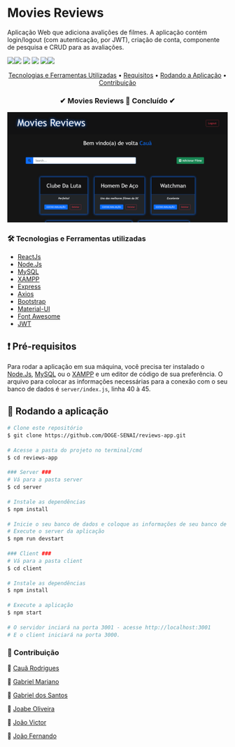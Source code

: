 # Movies Reviews

Aplicação Web que adiciona avalições de filmes. A aplicação contém login/logout (com autenticação, por JWT), criação de conta, componente de pesquisa e CRUD para as avaliações.

<img src="https://img.shields.io/static/v1?label=ReactJs&message=v17.0.2&color=61dafb&style=flat-square&logo=React"/><img src="https://img.shields.io/static/v1?label=AXIOS&message=v0.24.0&color=blueviolet&style=flat-square&logo=npm"/> <img src="https://img.shields.io/static/v1?label=XAMPP&message=v8.0.12&color=fb7a24&style=flat-square&logo=XAMPP"/> <img src="https://img.shields.io/static/v1?label=Express&message=v4.17.1&color=000000&style=flat-square&logo=Express"/> <img src="https://img.shields.io/static/v1?label=Node.js&message=v14.17&color=339933&style=flat-square&logo=Node.js"/><img src="https://img.shields.io/static/v1?label=MUI&message=v5.2&color=0081CB&style=flat-square&logo=Material-UI"/>




<p align="center">
 <a href="#tecnologias">Tecnologias e Ferramentas Utilizadas</a> • 
 <a href="#requisitos">Requisitos</a> •
 <a href="#rodando">Rodando a Aplicação</a> •  
 <a href="#contribuicao">Contribuição</a>
</p>




<h3 align="center">  ✔  Movies Reviews 🚀 Concluído  ✔ </h4>

<img src="assets/img-readme.png" alt="Apresentação da Aplicação"/>

<div id=tecnologias></div>


### 🛠 Tecnologias e Ferramentas utilizadas

- [ReactJs](https://pt-br.reactjs.org/)
- [Node.Js](https://nodejs.org/en/)
- [MySQL](https://www.mysql.com/)
- [XAMPP](https://www.apachefriends.org/pt_br/index.html)
- [Express](https://expressjs.com/pt-br/)
- [Axios](https://axios-http.com/docs/intro)
- [Bootstrap](https://getbootstrap.com/)
- [Material-UI](https://mui.com/pt/)
- [Font Awesome](https://fontawesome.com/)
- [JWT](https://jwt.io/)

<div id="requisitos"></div>

## :heavy_exclamation_mark: Pré-requisitos

Para rodar a aplicação em sua máquina, você precisa ter instalado o [Node.Js](https://nodejs.org/en/), [MySQL](https://www.mysql.com/) ou o [XAMPP](https://www.apachefriends.org/pt_br/index.html) e um editor de código de sua preferência. O arquivo para colocar as informações necessárias para a conexão com o seu banco de dados é `server/index.js`, linha 40 à 45.

<div id="rodando"></div>

## &#127922; Rodando a aplicação

```bash
# Clone este repositório
$ git clone https://github.com/DOGE-SENAI/reviews-app.git

# Acesse a pasta do projeto no terminal/cmd
$ cd reviews-app

### Server ###
# Vá para a pasta server
$ cd server

# Instale as dependências
$ npm install

# Inicie o seu banco de dados e coloque as informações de seu banco de dados server/index.js nas linhas 40 à 45.
# Execute o server da aplicação
$ npm run devstart

### Client ###
# Vá para a pasta client
$ cd client

# Instale as dependências
$ npm install

# Execute a aplicação
$ npm start

# O servidor inciará na porta 3001 - acesse http://localhost:3001
# E o client iniciará na porta 3000.
```

<div id="contribuicao"></div>

### 👥 Contribuição

 👤 [Cauã Rodrigues](https://github.com/CauaRodrigues)

 👤 [Gabriel Mariano](https://github.com/Gabriel-MarianoJ)

 👤 [Gabriel dos Santos](https://github.com/GabrielGSF)

 👤 [Joabe Oliveira](https://github.com/Joabe18)

 👤 [João Victor](https://github.com/odrelvic)

 👤 [João Fernando](https://github.com/Joaocaetano1105)
